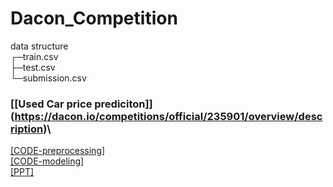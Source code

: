 # Dacon_Competition

data structure\
┌─train.csv\
├─test.csv\
└─submission.csv

### [[Used Car price prediciton]] (https://dacon.io/competitions/official/235901/overview/description)\
[[CODE-preprocessing]](https://github.com/I-SUBIN/Dacon_Competition/blob/main/Preprocessing.ipynb)\
[[CODE-modeling]](https://github.com/I-SUBIN/Dacon_Competition/blob/main/Modeling.ipynb)\
[[PPT]](https://github.com/I-SUBIN/Dacon_Competition/blob/main/PPT.pdf)
